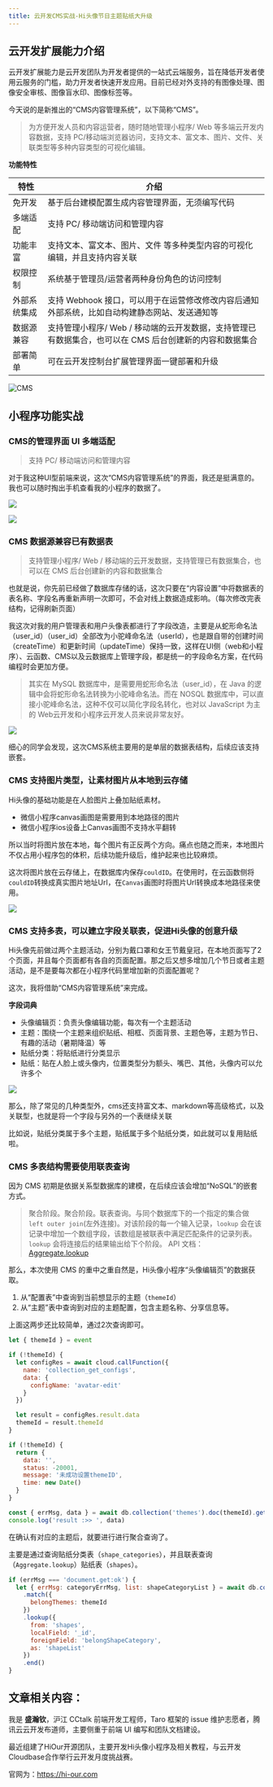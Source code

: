 ```yaml
---
title: 云开发CMS实战-Hi头像节日主题贴纸大升级
---
```


## 云开发扩展能力介绍

云开发扩展能力是云开发团队为开发者提供的一站式云端服务，旨在降低开发者使用云服务的门槛，助力开发者快速开发应用。目前已经对外支持的有图像处理、图像安全审核、图像盲水印、图像标签等。

今天说的是新推出的“CMS内容管理系统”，以下简称“CMS”。

> 为方便开发人员和内容运营者，随时随地管理小程序/ Web 等多端云开发内容数据，支持 PC/移动端浏览器访问，支持文本、富文本、图片、文件、关联类型等多种内容类型的可视化编辑。

**功能特性**

| 特性         | 介绍  |
| ------------ | ------------------ |
| 免开发       | 基于后台建模配置生成内容管理界面，无须编写代码  |
| 多端适配     | 支持 PC/ 移动端访问和管理内容  |
| 功能丰富     | 支持文本、富文本、图片、文件 等多种类型内容的可视化编辑，并且支持内容关联 |
| 权限控制     | 系统基于管理员/运营者两种身份角色的访问控制  |
| 外部系统集成 | 支持 Webhook 接口，可以用于在运营修改修改内容后通知外部系统，比如自动构建静态网站、发送通知等 |
| 数据源兼容   | 支持管理小程序/ Web / 移动端的云开发数据，支持管理已有数据集合，也可以在 CMS 后台创建新的内容和数据集合 |
| 部署简单     | 可在云开发控制台扩展管理界面一键部署和升级  |

![CMS](https://main.qcloudimg.com/raw/d9261d6f06846dbbef939b441fa7c3fa/article-list.png)

## 小程序功能实战

### CMS的管理界面 UI 多端适配

> 支持 PC/ 移动端访问和管理内容

对于我这种UI型前端来说，这次“CMS内容管理系统”的界面，我还是挺满意的。我也可以随时掏出手机查看我的小程序的数据了。

![](https://n1image.hjfile.cn/res7/2020/05/16/a2ed9425fb648f6711f7031f694d8c65.png)

![](https://n1image.hjfile.cn/res7/2020/05/16/65f0b1c6f5eaca3f7a820cc5dd299eb8.png)

### CMS 数据源兼容已有数据表

> 支持管理小程序/ Web / 移动端的云开发数据，支持管理已有数据集合，也可以在 CMS 后台创建新的内容和数据集合

也就是说，你先前已经做了数据库存储的话，这次只要在“内容设置”中将数据表的表名称、字段名再重新声明一次即可，不会对线上数据造成影响。（每次修改完表结构，记得刷新页面）

我这次对我的用户管理表和用户头像表都进行了字段改造，主要是从蛇形命名法（user_id）（user_id）全部改为小驼峰命名法（userId），也是跟自带的创建时间（createTime）和更新时间（updateTime）保持一致，这样在UI侧（web和小程序）、云函数、CMS以及云数据库上管理字段，都是统一的字段命名方案，在代码编程时会更加方便。

> 其实在 MySQL 数据库中，是需要用蛇形命名法（user_id），在 Java 的逻辑中会将蛇形命名法转换为小驼峰命名法。而在 NOSQL 数据库中，可以直接小驼峰命名法，这种不仅可以简化字段名转化，也对以 JavaScript 为主的 Web云开发和小程序云开发人员来说非常友好。

![](https://n1image.hjfile.cn/res7/2020/05/16/be263cf5ed57e7399904ff7072cb4665.png)

细心的同学会发现，这次CMS系统主要用的是单层的数据表结构，后续应该支持嵌套。

### CMS 支持图片类型，让素材图片从本地到云存储

Hi头像的基础功能是在人脸图片上叠加贴纸素材。

*  微信小程序canvas画图是需要用到本地路径的图片
*  微信小程序ios设备上Canvas画图不支持水平翻转

所以当时将图片放在本地，每个图片有正反两个方向。痛点也随之而来，本地图片不仅占用小程序包的体积，后续功能升级后，维护起来也比较麻烦。

这次将图片放在云存储上，在数据库内保存`couldID`。在使用时，在云函数侧将`couldID`转换成真实图片地址Url，在`Canvas`画图时将图片Url转换成本地路径来使用。

![](https://n1image.hjfile.cn/res7/2020/05/16/71dec0f65d069d4a0b15f4776eeb6be8.png)

### CMS 支持多表，可以建立字段关联表，促进Hi头像的创意升级

Hi头像先前做过两个主题活动，分别为戴口罩和女王节戴皇冠，在本地页面写了2个页面，并且每个页面都有各自的页面配置。那之后又想多增加几个节日或者主题活动，是不是要每次都在小程序代码里增加新的页面配置呢？

这次，我将借助“CMS内容管理系统”来完成。

**字段词典**

* 头像编辑页：负责头像编辑功能，每次有一个主题活动
* 主题：围绕一个主题来组织贴纸、相框、页面背景、主题色等，主题为节日、有趣的活动（暑期降温）等
* 贴纸分类：将贴纸进行分类显示
* 贴纸：贴在人脸上或头像内，位置类型分为额头、嘴巴、其他，头像内可以允许多个

![](https://n1image.hjfile.cn/res7/2020/05/16/1c9774d41914814fe2fd0d1271db5d3e.png)

那么，除了常见的几种类型外，cms还支持富文本、markdown等高级格式，以及关联型，也就是将一个字段与另外的一个表继续关联

比如说，贴纸分类属于多个主题，贴纸属于多个贴纸分类，如此就可以复用贴纸啦。

### CMS 多表结构需要使用联表查询

因为 CMS 初期是依据关系型数据库的建模，在后续应该会增加“NoSQL”的嵌套方式。

> 聚合阶段。聚合阶段。联表查询。与同个数据库下的一个指定的集合做 `left outer join`(左外连接)。对该阶段的每一个输入记录，`lookup` 会在该记录中增加一个数组字段，该数组是被联表中满足匹配条件的记录列表。`lookup` 会将连接后的结果输出给下个阶段。
> API 文档： [Aggregate.lookup](https://docs.cloudbase.net/api-reference/server/node/database/aggregate/stages/lookup.html)

那么，本次使用 CMS 的重中之重自然是，Hi头像小程序“头像编辑页”的数据获取。

1. 从“配置表”中查询到当前想显示的主题（`themeId`）
2. 从“主题”表中查询到对应的主题配置，包含主题名称、分享信息等。

上面这两步还比较简单，通过2次查询即可。

```js
let { themeId } = event

if (!themeId) {
  let configRes = await cloud.callFunction({
    name: 'collection_get_configs',
    data: {
      configName: 'avatar-edit'
    }
  })

  let result = configRes.result.data
  themeId = result.themeId
}

if (!themeId) {
  return {
    data: '',
    status: -20001,
    message: '未成功设置themeID',
    time: new Date()
  }
}

const { errMsg, data } = await db.collection('themes').doc(themeId).get()
console.log('result :>> ', data)
```

在确认有对应的主题后，就要进行进行聚合查询了。

主要是通过查询贴纸分类表（`shape_categories`），并且联表查询（`Aggregate.lookup`）贴纸表（`shapes`）。

```js
if (errMsg === 'document.get:ok') {
  let { errMsg: categoryErrMsg, list: shapeCategoryList } = await db.collection('shape_categories').aggregate()
    .match({
      belongThemes: themeId
    })
    .lookup({
      from: 'shapes',
      localField: '_id',
      foreignField: 'belongShapeCategory',
      as: 'shapeList'
    })
    .end()
}
```




## 文章相关内容：

我是 **盛瀚钦**，沪江 CCtalk 前端开发工程师，Taro 框架的 issue 维护志愿者，腾讯云云开发布道师，主要侧重于前端 UI 编写和团队文档建设。

最近组建了HiOur开源团队，主要开发Hi头像小程序及相关教程，与云开发 Cloudbase合作举行云开发月度挑战赛。

官网为：https://hi-our.com